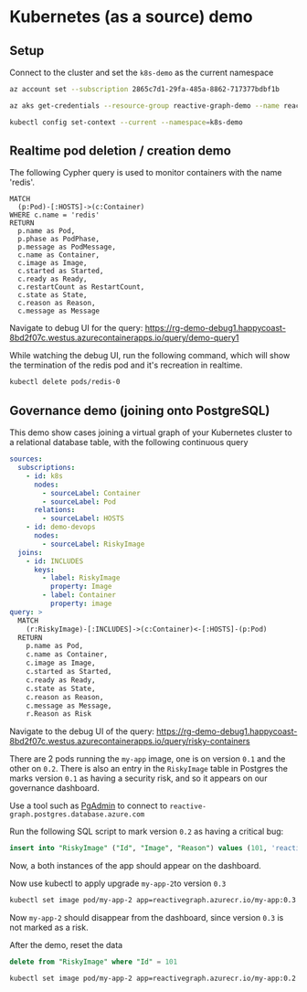 
# Kubernetes (as a source) demo

## Setup

Connect to the cluster and set the `k8s-demo` as the current namespace

```bash
az account set --subscription 2865c7d1-29fa-485a-8862-717377bdbf1b

az aks get-credentials --resource-group reactive-graph-demo --name reactive-graph-demo

kubectl config set-context --current --namespace=k8s-demo
```

## Realtime pod deletion / creation demo

The following Cypher query is used to monitor containers with the name 'redis'.

```cypher
MATCH 
  (p:Pod)-[:HOSTS]->(c:Container) 
WHERE c.name = 'redis'
RETURN 
  p.name as Pod,
  p.phase as PodPhase,
  p.message as PodMessage,
  c.name as Container,
  c.image as Image,
  c.started as Started,
  c.ready as Ready,
  c.restartCount as RestartCount,
  c.state as State,
  c.reason as Reason,
  c.message as Message
```

Navigate to debug UI for the query: https://rg-demo-debug1.happycoast-8bd2f07c.westus.azurecontainerapps.io/query/demo-query1

While watching the debug UI, run the following command, which will show the termination of the redis pod and it's recreation in realtime.

```bash
kubectl delete pods/redis-0
```

## Governance demo (joining onto PostgreSQL)

This demo show cases joining a virtual graph of your Kubernetes cluster to a relational database table, with the following continuous query

```yaml
sources:    
  subscriptions:
    - id: k8s
      nodes:
        - sourceLabel: Container
        - sourceLabel: Pod
      relations:
        - sourceLabel: HOSTS
    - id: demo-devops
      nodes:
        - sourceLabel: RiskyImage
  joins:
    - id: INCLUDES
      keys:
        - label: RiskyImage
          property: Image
        - label: Container
          property: image
query: > 
  MATCH 
    (r:RiskyImage)-[:INCLUDES]->(c:Container)<-[:HOSTS]-(p:Pod)
  RETURN 
    p.name as Pod,
    c.name as Container,
    c.image as Image,
    c.started as Started,
    c.ready as Ready,
    c.state as State,
    c.reason as Reason,
    c.message as Message,
    r.Reason as Risk
```

Navigate to the debug UI of the query: https://rg-demo-debug1.happycoast-8bd2f07c.westus.azurecontainerapps.io/query/risky-containers

There are 2 pods running the `my-app` image, one is on version `0.1` and the other on `0.2`. There is also an entry in the `RiskyImage` table in Postgres the marks version `0.1` as having a security risk, and so it appears on our governance dashboard.

Use a tool such as [PgAdmin](https://www.pgadmin.org) to connect to `reactive-graph.postgres.database.azure.com`

Run the following SQL script to mark version `0.2` as having a critical bug:

```sql
insert into "RiskyImage" ("Id", "Image", "Reason") values (101, 'reactivegraph.azurecr.io/my-app:0.2', 'Critical Bug')
```

Now, a both instances of the app should appear on the dashboard.

Now use kubectl to apply upgrade `my-app-2`to version `0.3`

```bash
kubectl set image pod/my-app-2 app=reactivegraph.azurecr.io/my-app:0.3
```

Now `my-app-2` should disappear from the dashboard, since version `0.3` is not marked as a risk.

After the demo, reset the data

```sql
delete from "RiskyImage" where "Id" = 101
```

```bash
kubectl set image pod/my-app-2 app=reactivegraph.azurecr.io/my-app:0.2
```